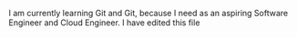 I am currently learning Git and Git, because I need as an aspiring Software Engineer and Cloud Engineer.
I have edited this file

